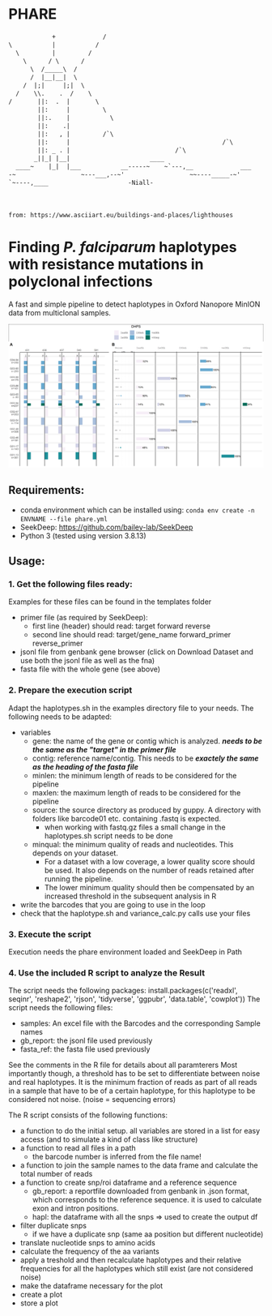 # PHARE

```
            +             /
\           |           /
  \         |         /
    \      / \      /
      \  /_____\  /
      /  |__|__|  \
    /  |;|     |;|  \
  /    \\.    .  /    \
/       ||:  .  |       \
        ||:     |         \
        ||:.    |           \
        ||:    .|
        ||:   , |         /`\
        ||:     |                                          /`\
        ||: _ . |                             /`\
       _||_| |__|                      ____
  ____~    |_|  |___           __-----~    ~`---,__             ___
-~                  ~---___,--~'                  ~~----_____-~'
`~----,____                      -Niall-



from: https://www.asciiart.eu/buildings-and-places/lighthouses

```

# Finding _**P**. falciparum_ **ha**plotypes with **re**sistance mutations in polyclonal infections

A fast and simple pipeline to detect haplotypes in Oxford Nanopore MinION data from multiclonal samples.

![an example of the PHARE pipeline output](pipeline_example.png)


## Requirements:
- conda environment which can be installed using: `conda env create -n ENVNAME --file phare.yml`
- SeekDeep: https://github.com/bailey-lab/SeekDeep
- Python 3 (tested using version 3.8.13)

## Usage:
### 1. Get the following files ready:
Examples for these files can be found in the templates folder

- primer file (as required by SeekDeep):
  + first line (header) should read: target forward reverse
  + second line should read: target/gene_name forward_primer reverse_primer
- jsonl file from genbank gene browser (click on Download Dataset and use both the jsonl file as well as the fna)
- fasta file with the whole gene (see above)


### 2. Prepare the execution script
Adapt the haplotypes.sh in the examples directory file to your needs. The following needs to be adapted:

- variables
    * gene: the name of the gene or contig which is analyzed. ***needs to be the same as the "target" in the primer file***
    * contig: reference name/contig. This needs to be ***exactely the same as the heading of the fasta file***
    * minlen: the minimum length of reads to be considered for the pipeline
    * maxlen: the maximum length of reads to be considered for the pipeline
    * source: the source directory as produced by guppy. A directory with folders like barcode01 etc. containing .fastq is expected.
        + when working with fastq.gz files a small change in the haplotypes.sh script needs to be done
    * minqual: the minimum quality of reads and nucleotides. This depends on your dataset.
        + For a dataset with a low coverage, a lower quality score should be used. It also depends on the number of reads retained after running the pipeline. 
        + The lower minimum quality should then be compensated by an increased threshold in the subsequent analysis in R
- write the barcodes that you are going to use in the loop
- check that the haplotype.sh and variance_calc.py calls use your files

### 3. Execute the script
Execution needs the phare environment loaded and SeekDeep in Path

### 4. Use the included R script to analyze the Result
The script needs the following packages:
    install.packages(c('readxl', seqinr', 'reshape2', 'rjson', 'tidyverse', 'ggpubr', 'data.table', 'cowplot'))
The script needs the following files:

- samples: An excel file with the Barcodes and the corresponding Sample names
- gb_report: the jsonl file used previously
- fasta_ref: the fasta file used previously

See the comments in the R file for details about all paramterers
Most importantly though, a threshold has to be set to differentiate between noise and real haplotypes. It is the minimum fraction of reads as part of all reads in a sample that have to be of a certain haplotype, for this haplotype to be considered not noise. (noise = sequencing errors)

The R script consists of the following functions:

- a function to do the initial setup. all variables are stored in a list for easy access (and to simulate a kind of class like structure)
- a function to read all files in a path
    * the barcode number is inferred from the file name!<!-- * it assumes one to three numbers in the file name: first, the barcode/source, then the subset and lastly the replicate number for in silico replicates -->
- a function to join the sample names to the data frame and calculate the total number of reads
- a function to create snp/roi dataframe and a reference sequence
    + gb_report: a reportfile downloaded from genbank in .json format, which corresponds to the reference sequence. it is used to calculate exon and intron positions.
    + hapl: the dataframe with all the snps => used to create the output df
- filter duplicate snps
    + if we have a duplicate snp (same aa position but different nucleotide)
- translate nucleotide snps to amino acids
- calculate the frequency of the aa variants
- apply a treshold and then recalculate haplotypes and their relative frequencies for all the haplotypes which still exist (are not considered noise)
- make the dataframe necessary for the plot
- create a plot
- store a plot